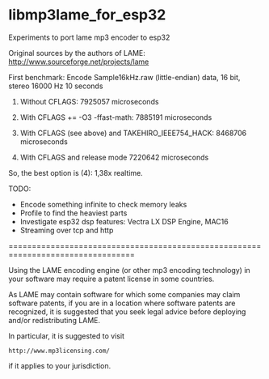 # libmp3lame_for_esp32
Experiments to port lame mp3 encoder to esp32

Original sources by the authors of LAME: http://www.sourceforge.net/projects/lame


First benchmark:
Encode Sample16kHz.raw (little-endian) data, 16 bit, stereo 16000 Hz 10 seconds

1. Without CFLAGS:
7925057 microseconds

2. With CFLAGS += -O3 -ffast-math:
7885191 microseconds

3. With CFLAGS (see above) and TAKEHIRO_IEEE754_HACK:
8468706 microseconds

4. With CFLAGS and release mode
7220642 microseconds


So, the best option is (4): 1,38x realtime. 

TODO:
- Encode something infinite to check memory leaks
- Profile to find the heaviest parts
- Investigate esp32 dsp features: Vectra LX DSP Engine, MAC16
- Streaming over tcp and http


=================================================================================

Using the LAME encoding engine (or other mp3 encoding technology) in your software 
may require a patent license in some countries.

As LAME may contain software for which some companies may claim software
patents, if you are in a location where software patents are recognized, it is
suggested that you seek legal advice before deploying and/or redistributing
LAME.

In particular, it is suggested to visit

    http://www.mp3licensing.com/

if it applies to your jurisdiction.
